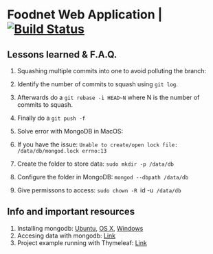# Foodnet Web Application | [![Build Status](https://travis-ci.org/UNIZAR-30248-2016-FOODNET/FoodnetWebapp.svg?branch=master)](https://travis-ci.org/UNIZAR-30248-2016-FOODNET/FoodnetWebapp)

## Lessons learned & F.A.Q.
1. Squashing multiple commits into one to avoid polluting the branch:
  1. Identify the number of commits to squash using `git log`. 
  1. Afterwards do a `git rebase -i HEAD~N` where N is the number of commits to squash. 
  1. Finally do a `git push -f`

2. Solve error with MongoDB in MacOS:
  1. If you have the issue: `Unable to create/open lock file: /data/db/mongod.lock errno:13`
  2. Create the folder to store data: `sudo mkdir -p /data/db`
  3. Configure the folder in MongoDB: `mongod --dbpath /data/db`
  4. Give permissons to access: `sudo chown -R `id -u` /data/db`
  
## Info and important resources
1. Installing mongodb: [Ubuntu](https://docs.mongodb.com/manual/tutorial/install-mongodb-on-ubuntu/), [OS X](https://docs.mongodb.com/manual/tutorial/install-mongodb-on-os-x/), [Windows](https://docs.mongodb.com/manual/tutorial/install-mongodb-on-windows/)
2. Accesing data with mongodb: [Link](https://spring.io/guides/gs/accessing-data-mongodb/)
3. Project example running with Thymeleaf: [Link](http://krams915.blogspot.com.es/2012/12/spring-and-thymeleaf-with-javaconfig_2.html)